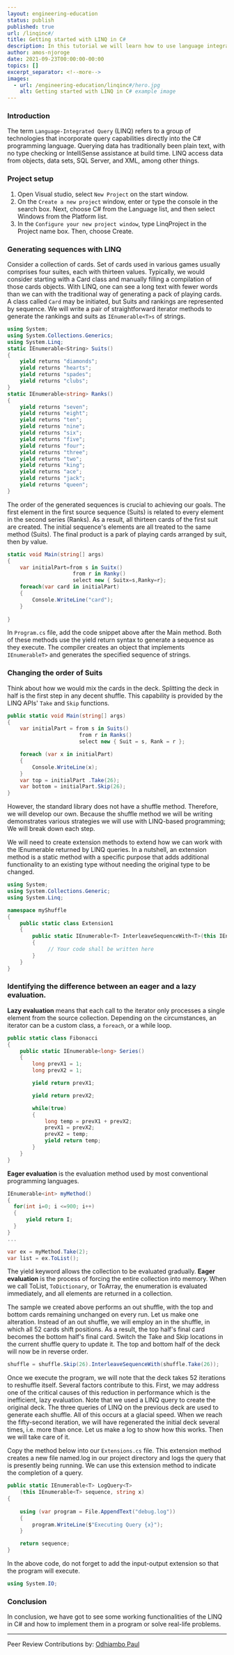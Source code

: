 ```yaml
---
layout: engineering-education
status: publish
published: true
url: /linqinc#/
title: Getting started with LINQ in C#
description: In this tutorial we will learn how to use language integrated queries to perform native queries in C#
author: amos-njoroge
date: 2021-09-23T00:00:00-00:00
topics: []
excerpt_separator: <!--more-->
images:
  - url: /engineering-education/linqinc#/hero.jpg
    alt: Getting started with LINQ in C# example image
---
```



### Introduction
The term `Language-Integrated Query` (LINQ) refers to a group of technologies that incorporate query capabilities directly into the C# programming language. Querying data has traditionally been plain text, with no type checking or IntelliSense assistance at build time. LINQ access data from objects, data sets, SQL Server, and XML, among other things.

### Project setup
1. Open Visual studio, select `New Project` on the start window.
2. On the `Create a new project` window, enter or type the console in the search box. Next, choose C# from the Language list, and then select Windows from the Platform list.
3. In the `Configure your new project window`, type LinqProject in the Project name box. Then, choose Create.

### Generating sequences with LINQ
Consider a collection of cards. Set of cards used in various games usually comprises four suites, each with thirteen values. Typically, we would consider starting with a Card class and manually filling a compilation of those cards objects. With LINQ, one can see a long text with fewer words than we can with the traditional way of generating a pack of playing cards. A class called `Card` may be initiated, but Suits and rankings are represented by sequence. We will write a pair of straightforward iterator methods to generate the rankings and suits as `IEnumerable<T>s` of strings.
  
```c#
using System;
using System.Collections.Generics;
using System.Linq;
static IEnumerable<String> Suits()
{
    yield returns "diamonds";
    yield returns "hearts";
    yield returns "spades";
    yield returns "clubs";
}
static IEnumerable<string> Ranks()
{
    yield returns "seven";
    yield returns "eight";
    yield returns "ten";
    yield returns "nine"; 
    yield returns "six";
    yield returns "five";
    yield returns "four";
    yield returns "three"; 
    yield returns "two";
    yield returns "king";
    yield returns "ace";
    yield returns "jack";
    yield returns "queen";
}
```
The order of the generated sequences is crucial to achieving our goals. The first element in the first source sequence (Suits) is related to every element in the second series (Ranks). As a result, all thirteen cards of the first suit are created. The initial sequence's elements are all treated to the same method (Suits). The final product is a park of playing cards arranged by suit, then by value.

  
```c#
static void Main(string[] args)
{
    var initialPart=from s in Suitx()
                     from r in Ranky()
                     select new { Suitx=s,Ranky=r};
    foreach(var card in initialPart)
    {
        Console.WriteLine("card");
    }                 
                    
}
```
In `Program.cs` file, add the code snippet above after the Main method. Both of these methods use the yield return syntax to generate a sequence as they execute. The compiler creates an object that implements `IEnumerableT>` and generates the specified sequence of strings.
  
### Changing the order of Suits
Think about how we would mix the cards in the deck. Splitting the deck in half is the first step in any decent shuffle. This capability is provided by the LINQ APIs' `Take` and `Skip` functions.
  
```c#
public static void Main(string[] args)
{
    var initialPart = from s in Suits()
                       from r in Ranks()
                       select new { Suit = s, Rank = r };

    foreach (var x in initialPart)
    {
        Console.WriteLine(x);
    }
    var top = initialPart .Take(26);
    var bottom = initialPart.Skip(26);
}
```
However, the standard library does not have a shuffle method. Therefore, we will develop our own. Because the shuffle method we will be writing demonstrates various strategies we will use with LINQ-based programming; We will break down each step.

We will need to create extension methods to extend how we can work with the IEnumerable returned by LINQ queries. In a nutshell, an extension method is a static method with a specific purpose that adds additional functionality to an existing type without needing the original type to be changed.
```c#
using System;
using System.Collections.Generic;
using System.Linq;

namespace myShuffle
{
    public static class Extension1
    {
        public static IEnumerable<T> InterleaveSequenceWith<T>(this IEnumerablex<T> FirstInLine, IEnumerablex<T> NextInLine)
        {
             // Your code shall be written here
        }
    }
}
```
### Identifying the difference between an eager and a lazy evaluation.
**Lazy evaluation** means that each call to the iterator only processes a single element from the source collection. Depending on the circumstances, an iterator can be a custom class, a `foreach`, or a while loop.
  
```c#
public static class Fibonacci
{
    public static IEnumerable<long> Series()
    {
        long prevX1 = 1;
        long prevX2 = 1;

        yield return prevX1;

        yield return prevX2;

        while(true)
        {
            long temp = prevX1 + prevX2;
            prevX1 = prevX2;
            prevX2 = temp;
            yield return temp;
        }
    }
}
```
**Eager evaluation** is the evaluation method used by most conventional programming languages.
  ```c#
IEnumerable<int> myMethod()
{
    for(int i=0; i <=900; i++)
    {
        yield return I;
    }
}
...

var ex = myMethod.Take(2);
var list = ex.ToList();
```
The yield keyword allows the collection to be evaluated gradually. **Eager evaluation** is the process of forcing the entire collection into memory. When we call ToList, `ToDictionary`, or ToArray, the enumeration is evaluated immediately, and all elements are returned in a collection.
                         
The sample we created above performs an out shuffle, with the top and bottom cards remaining unchanged on every run. Let us make one alteration. Instead of an out shuffle, we will employ an in the shuffle, in which all 52 cards shift positions. As a result, the top half's final card becomes the bottom half's final card. Switch the Take and Skip locations in the current shuffle query to update it. The top and bottom half of the deck will now be in reverse order.
                         
```c#
shuffle = shuffle.Skip(26).InterleaveSequenceWith(shuffle.Take(26));
```
Once we execute the program, we will note that the deck takes 52 iterations to reshuffle itself. Several factors contribute to this. First, we may address one of the critical causes of this reduction in performance which is the inefficient, lazy evaluation. Note that we used a LINQ query to create the original deck. The three queries of LINQ on the previous deck are used to generate each shuffle. All of this occurs at a glacial speed. When we reach the fifty-second iteration, we will have regenerated the initial deck several times, i.e. more than once. Let us make a log to show how this works. Then we will take care of it.
                         
Copy the method below into our `Extensions.cs` file. This extension method creates a new file named.log in our project directory and logs the query that is presently being running. We can use this extension method to indicate the completion of a query.
                         
```c#
public static IEnumerable<T> LogQuery<T>
    (this IEnumerable<T> sequence, string x)
{
   
    using (var program = File.AppendText("debug.log"))
    {
        program.WriteLine($"Executing Query {x}");
    }

    return sequence;
}
```
In the above code, do not forget to add the input-output extension so that the program will execute.
```c#
using System.IO;
```
### Conclusion
In conclusion, we have got to see some working functionalities of the LINQ in C# and how to implement them in a program or solve real-life problems.
  
---
Peer Review Contributions by: [Odhiambo Paul](/engineering-education/authors/odhiambo-paul)
